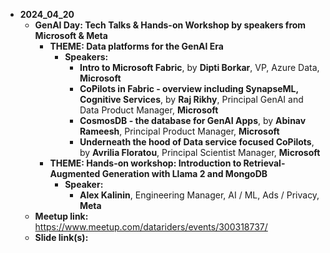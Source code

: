- **2024_04_20**
  - **GenAI Day: Tech Talks & Hands-on Workshop by speakers from Microsoft & Meta**
    - **THEME: Data platforms for the GenAI Era**
      - **Speakers:**
        - **Intro to Microsoft Fabric**, by **Dipti Borkar**, VP, Azure Data, **Microsoft**
        - **CoPilots in Fabric - overview including SynapseML, Cognitive Services**, by **Raj Rikhy**, Principal GenAI and Data Product Manager, **Microsoft**
        - **CosmosDB - the database for GenAI Apps**, by **Abinav Rameesh**, Principal Product Manager, **Microsoft**
        - **Underneath the hood of Data service focused CoPilots**, by **Avrilia Floratou**, Principal Scientist Manager, **Microsoft**
    - **THEME: Hands-on workshop: Introduction to Retrieval-Augmented Generation with Llama 2 and MongoDB**
      - **Speaker:**
        - **Alex Kalinin**, Engineering Manager, AI / ML, Ads / Privacy, **Meta**
  - **Meetup link:**  https://www.meetup.com/datariders/events/300318737/
  - **Slide link(s):**  
